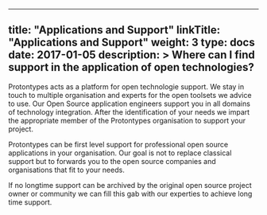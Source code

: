 
---
title: "Applications and Support"
linkTitle: "Applications and Support"
weight: 3 
type: docs
date: 2017-01-05
description: >
  Where can I find support in the application of open technologies?
---

Protontypes acts as a platform for open technologie support. We stay in touch to multiple organisation and experts for the open toolsets we advice to use. Our Open Source application engineers support you in all domains of technology integration. After the identification of your needs we impart the appropriate member of the Protontypes organisation to support your project. 

Protontypes can be first level support for professional open source applications in your organisation. Our goal is not to replace classical support but to forwards you to the open source companies and organisations that fit to your needs. 

If no longtime support can be archived by the original open source project owner or community we can fill this gab with our experties to achieve long time support. 

